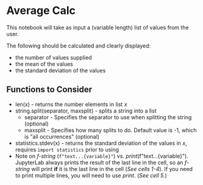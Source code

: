 # Average Calc

This notebook will take as input a (variable length) list of values from the user.

The following should be calculated and clearly displayed:
- the number of values supplied
- the mean of the values
- the standard deviation of the values

## Functions to Consider
* len(x) - returns the number elements in list *x*
* string.split(separator, maxsplit) - splits a string into a list
	* separator - Specifies the separator to use when splitting the string (optional)
	* maxsplit -  Specifies how many splits to do. Default value is -1, which is "all occurrences" (optional)
* statistics.stdev(x) - returns the standard deviation of the values in *x*, requires `import statistics` prior to using
* Note on *f-string* (`f"text...{variable}"`) vs. *print*(f"text...{variable}"). JupyterLab always prints the result of the last line in the cell, so an *f-string* will print **if** it is the last line in the cell (*See cells 1-4*). If you need to print multiple lines, you will need to use *print*. (*See cell 5.*)
